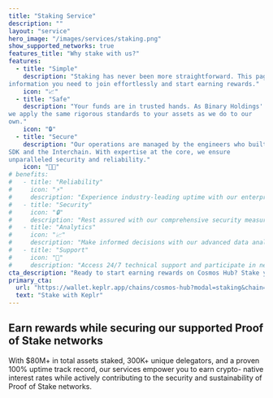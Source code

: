```yaml
---
title: "Staking Service"
description: ""
layout: "service"
hero_image: "/images/services/staking.png"
show_supported_networks: true
features_title: "Why stake with us?"
features:
  - title: "Simple"
    description: "Staking has never been more straightforward. This page has all the
information you need to join effortlessly and start earning rewards."
    icon: "📈"
  - title: "Safe"
    description: "Your funds are in trusted hands. As Binary Holdings' largest customer,
we apply the same rigorous standards to your assets as we do to our
own."
    icon: "🔒"  
  - title: "Secure"
    description: "Our operations are managed by the engineers who built the Cosmos
SDK and the Interchain. With expertise at the core, we ensure
unparalleled security and reliability."
    icon: "👨‍💻"
# benefits:
#   - title: "Reliability"
#     icon: "⚡"
#     description: "Experience industry-leading uptime with our enterprise-grade infrastructure and automated failover systems."
#   - title: "Security"
#     icon: "🔒"
#     description: "Rest assured with our comprehensive security measures, including multi-signature validation and secure key management."
#   - title: "Analytics"
#     icon: "📈"
#     description: "Make informed decisions with our advanced data analytics and real-time network insights."
#   - title: "Support"
#     icon: "🤝"
#     description: "Access 24/7 technical support and participate in network governance with our expert guidance."
cta_description: "Ready to start earning rewards on Cosmos Hub? Stake your ATOM tokens with our professional validator service and contribute to network security."
primary_cta:
  url: "https://wallet.keplr.app/chains/cosmos-hub?modal=staking&chain=cosmoshub-4&validator_address=cosmosvaloper1e4vye322gkjx8n85jgcclnc7nvdvu82axnr5ll&step_id=3&action_id=stake"
  text: "Stake with Keplr"
---
```


## Earn rewards while securing our supported Proof of Stake networks

With $80M+ in total assets staked, 300K+ unique delegators, and a proven
100% uptime track record, our services empower you to earn crypto-
native interest rates while actively contributing to the security and
sustainability of Proof of Stake networks.